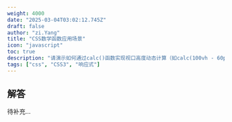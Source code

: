 ```yaml
---
weight: 4000
date: "2025-03-04T03:02:12.745Z"
draft: false
author: "zi.Yang"
title: "CSS数学函数应用场景"
icon: "javascript"
toc: true
description: "请演示如何通过calc()函数实现视口高度动态计算（如calc(100vh - 60px)），说明min()/max()函数在响应式布局中的边界控制作用，并解释clamp()函数如何实现字体大小的动态平滑过渡。"
tags: ["css", "CSS3", "响应式"]
---
```


## 解答

待补充...
